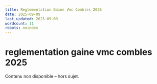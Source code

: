 ```yaml
---
title: Reglementation Gaine Vmc Combles 2025
date: 2025-09-09
last_updated: 2025-09-09
wordcount: 11
robots: noindex
---
```


# reglementation gaine vmc combles 2025

Contenu non disponible – hors sujet.